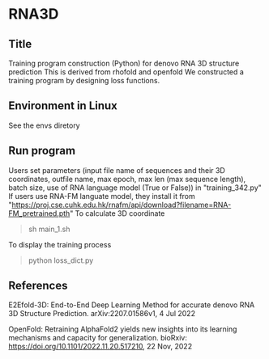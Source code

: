 # RNA3D
## Title
Training program construction (Python) for denovo RNA 3D structure prediction
This is derived from rhofold and openfold
We constructed a training program by designing loss functions.

## Environment in Linux
See the envs diretory

## Run program
Users set parameters (input file name of sequences and their 3D coordinates, outfile name, max epoch, max len (max sequence length), batch size, use of RNA language model (True or False)) in "training_342.py"
If users use RNA-FM languate model, they install it from "https://proj.cse.cuhk.edu.hk/rnafm/api/download?filename=RNA-FM_pretrained.pth"
To calculate 3D coordinate
>sh main_1.sh

To display the training process
>python loss_dict.py

## References
E2Efold-3D: End-to-End Deep Learning Method for accurate denovo RNA 3D Structure Prediction.
arXiv:2207.01586v1, 4 Jul 2022

OpenFold: Retraining AlphaFold2 yields new insights into its learning mechanisms and capacity for generalization.
bioRxiv: https://doi.org/10.1101/2022.11.20.517210, 22 Nov, 2022

